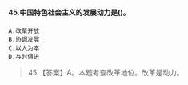 #### 45.中国特色社会主义的发展动力是()。
    A.改革开放
    B.协调发展
    C.以人为本
    D.与时俱进
>   45.【答案】A。本题考查改革地位。改革是动力。




































